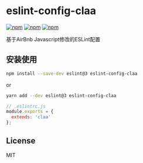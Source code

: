 # eslint-config-claa

[![npm](https://img.shields.io/npm/v/eslint-config-claa.svg?style=plastic)](https://npmjs.org/package/eslint-config-claa) [![npm](https://img.shields.io/npm/dm/eslint-config-claa.svg?style=plastic)](https://npmjs.org/package/eslint-config-claa) [![npm](https://img.shields.io/npm/dt/eslint-config-claa.svg?style=plastic)](https://npmjs.org/package/eslint-config-claa)

基于AirBnb Javascript修改的ESLint配置

## 安装使用

```bash
npm install --save-dev eslint@3 eslint-config-claa
```

or

```bash
yarn add --dev eslint@3 eslint-config-claa
```

```js
// .eslintrc.js
module.exports = {
  extends: 'claa'
};
```

## License

MIT
